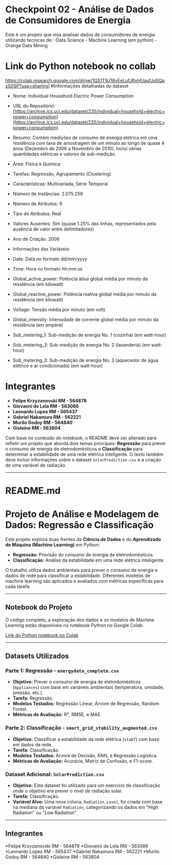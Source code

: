 # **Checkpoint 02 - Análise de Dados de Consumidores de Energia**

Este é um projeto que visa analisar dados de consumidores de energia utilizando tecnicas de: -Data Science - Machine Learning (em python) -Orange Data Mining

# Link do Python notebook no collab 

https://colab.research.google.com/drive/1QS1T9J18vEeLufJRxHUaufJqSQpzS0SP?usp=sharing]
\#Informações detalhadas do dataset

  * Nome: Individual Household Electric Power Consumption

  * URL do Repositório: [https://archive.ics.uci.edu/dataset/235/individual+household+electric+power+consumption](https://archive.ics.uci.edu/dataset/235/individual+household+electric+power+consumption)

  * Resumo: Contém medições de consumo de energia elétrica em uma residência com taxa de amostragem de um minuto ao longo de quase 4 anos (Dezembro de 2006 a Novembro de 2010). Inclui várias quantidades elétricas e valores de sub-medição.

  * Área: Física e Química

  * Tarefas: Regressão, Agrupamento (Clustering)

  * Características: Multivariada, Série Temporal

  * Número de Instâncias: 2.075.259

  * Número de Atributos: 9

  * Tipo de Atributos: Real

  * Valores Ausentes: Sim (quase 1.25% das linhas, representados pela ausência de valor entre delimitadores)

  * Ano de Criação: 2006

  * Informações das Variáveis:

  * Date: Data no formato dd/mm/yyyy

  * Time: Hora no formato hh:mm:ss

  * Global\_active\_power: Potência ativa global média por minuto da residência (em kilowatt)

  * Global\_reactive\_power: Potência reativa global média por minuto da residência (em kilowatt)

  * Voltage: Tensão média por minuto (em volt)

  * Global\_intensity: Intensidade de corrente global média por minuto da residência (em ampère)

  * Sub\_metering\_1: Sub-medição de energia No. 1 (cozinha) (em watt-hour)

  * Sub\_metering\_2: Sub-medição de energia No. 2 (lavanderia) (em watt-hour)

  * Sub\_metering\_3: Sub-medição de energia No. 3 (aquecedor de água elétrico e ar condicionado) (em watt-hour)

# Integrantes

  * **Felipe Krzyzanovski RM - 564878**
  * **Giovanni de Lela RM - 563066**
  * **Leonardo Lopes RM - 565437**
  * **Gabriel Nakamura RM - 562221**
  * **Murilo Godoy RM - 564840**
  * **Gisleine RM - 563804**
     

Com base no conteúdo do notebook, o README deve ser alterado para refletir um projeto que aborda dois temas principais: **Regressão** para prever o consumo de energia de eletrodomésticos e **Classificação** para determinar a estabilidade de uma rede elétrica inteligente. O texto também deve incluir informações sobre o dataset `SolarPrediction.csv` e a criação de uma variável de radiação.

-----

# **README.md**

# **Projeto de Análise e Modelagem de Dados: Regressão e Classificação**

Este projeto explora duas frentes da **Ciência de Dados** e do **Aprendizado de Máquina (Machine Learning)** em Python:

  * **Regressão:** Previsão do consumo de energia de eletrodomésticos.
  * **Classificação:** Análise da estabilidade em uma rede elétrica inteligente.

O trabalho utiliza dados ambientais para prever o consumo de energia e dados de rede para classificar a estabilidade. Diferentes modelos de machine learning são aplicados e avaliados com métricas específicas para cada tarefa.

-----

## **Notebook do Projeto**

O código completo, a exploração dos dados e os modelos de Machine Learning estão disponíveis no notebook Python no Google Colab.

[Link do Python notebook no Colab](https://www.google.com/search?q=https://colab.research.google.com/drive/...)

-----

## **Datasets Utilizados**

### **Parte 1: Regressão - `energydata_complete.csv`**

  * **Objetivo:** Prever o consumo de energia de eletrodomésticos (`Appliances`) com base em variáveis ambientais (temperatura, umidade, pressão, etc.).
  * **Tarefa:** Regressão.
  * **Modelos Testados:** Regressão Linear, Árvore de Regressão, Random Forest.
  * **Métricas de Avaliação:** R², RMSE, e MAE.

### **Parte 2: Classificação - `smart_grid_stability_augmented.csv`**

  * **Objetivo:** Classificar a estabilidade da rede elétrica (`stabf`) com base em dados da rede.
  * **Tarefa:** Classificação.
  * **Modelos Testados:** Árvore de Decisão, KNN, e Regressão Logística.
  * **Métricas de Avaliação:** Acurácia, Matriz de Confusão, e F1-score.

### **Dataset Adicional: `SolarPrediction.csv`**

  * **Objetivo:** Este dataset foi utilizado para um exercício de classificação onde o objetivo era prever o nível de radiação solar.
  * **Tarefa:** Classificação.
  * **Variável Alvo:** Uma nova coluna, `Radiation_Level`, foi criada com base na mediana da variável `Radiation`, categorizando os dados em "High Radiation" ou "Low Radiation".

-----

## **Integrantes**

  *Felipe Krzyzanovski RM - 564878
  *Giovanni de Lela RM - 563066
  *Leonardo Lopes RM - 565437
  *Gabriel Nakamura RM - 562221
  *Murilo Godoy RM - 564840
  *Gisleine RM - 563804
